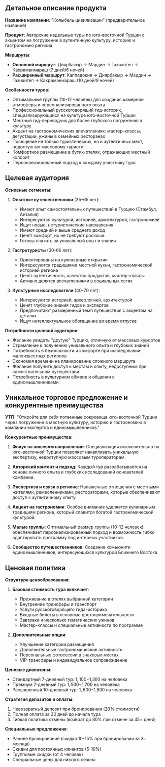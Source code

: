 ## Детальное описание продукта

**Название компании**: "Колыбель цивилизации" (предварительное название)

**Продукт**: Авторские недельные туры по юго-восточной Турции с акцентом на погружение в аутентичную культуру, историю и гастрономию региона.

**Маршруты**:

- **Основной маршрут**: Диярбакыр → Мардин → Газиантеп → Кахраманмараш (7 дней/6 ночей)
- **Расширенный маршрут**: Каппадокия → Диярбакыр → Мардин → Газиантеп → Кахраманмараш (10 дней/9 ночей)

**Особенности туров**:

- Оптимальные группы (10-12 человек) для создания камерной атмосферы и персонализированного опыта
- Профессиональный русскоговорящий гид-историк, специализирующийся на культуре юго-восточной Турции
- Местный гид-переводчик для более глубокого погружения в культуру
- Акцент на гастрономических впечатлениях: мастер-классы, дегустации, ужины в семейных ресторанах
- Посещение не только туристических, но и аутентичных мест, недоступных массовому туристу
- Комфортное размещение в бутик-отелях, отражающих местный колорит
- Персонализированный подход к каждому участнику тура

## Целевая аудитория

**Основные сегменты**:

1. **Опытные путешественники** (35-65 лет):
    
    - Имеют опыт самостоятельных путешествий в Турцию (Стамбул, Анталия)
    - Интересуются культурой, историей, архитектурой, гастрономией
    - Ищут новые, нетуристические направления
    - Имеют средний и выше среднего доход
    - Ценят комфорт, но не требуют роскоши
    - Готовы платить за уникальный опыт и знания
2. **Гастротуристы** (30-60 лет):
    
    - Ориентированы на кулинарные открытия
    - Интересуются традициями местной кухни, гастрономической историей региона
    - Ценят аутентичность, качество продуктов, мастер-классы
    - Активно делятся впечатлениями в социальных сетях
3. **Культурные исследователи** (40-70 лет):
    
    - Интересуются историей, археологией, архитектурой
    - Ценят глубокие знания гидов и экспертов
    - Предпочитают размеренный темп путешествия с акцентом на деталях
    - Ищут интеллектуальное обогащение во время отпуска

**Потребности целевой аудитории**:

- Желание увидеть "другую" Турцию, отличную от массовых курортов
- Стремление к получению уникального опыта и глубоких знаний
- Потребность в безопасности и комфорте при исследовании малоизвестных регионов
- Экономия времени на планирование сложного маршрута
- Желание получить доступ к местам и опыту, недоступным при самостоятельном путешествии
- Потребность в культурном обмене и общении с единомышленниками

## Уникальное торговое предложение и конкурентные преимущества

**УТП**: "Откройте для себя потаенные сокровища юго-восточной Турции через погружение в местную культуру, историю и гастрономию в компании экспертов и единомышленников."

**Конкурентные преимущества**:

1. **Фокус на нишевом направлении**: Специализация исключительно на юго-восточной Турции позволяет накапливать уникальную экспертизу, недоступную массовым туроператорам.
    
2. **Авторский контент и подход**: Каждый тур разрабатывается на основе личного опыта и глубоких исследований основателей компании.
    
3. **Экспертиза и связи в регионе**: Налаженные отношения с местными жителями, ремесленниками, рестораторами, которые обеспечивают доступ к аутентичному опыту.
    
4. **Акцент на гастрономии**: Особое внимание уделяется кулинарным традициям региона, который славится богатой гастрономической культурой.
    
5. **Малые группы**: Оптимальный размер группы (10-12 человек) обеспечивает персонализированный подход и возможность гибко адаптировать программу под интересы участников.
    
6. **Сообщество путешественников**: Создание комьюнити единомышленников, интересующихся культурой Ближнего Востока.
    

## Ценовая политика

**Структура ценообразования**:

1. **Базовая стоимость тура включает**:
    
    - Проживание в отелях выбранной категории
    - Внутренние трансферы и транспорт
    - Услуги русскоговорящего гида-историка
    - Входные билеты в основные достопримечательности
    - Завтраки и несколько тематических ужинов
    - Мастер-классы и специальные активности по программе
2. **Дополнительные опции**:
    
    - Улучшение категории размещения
    - Дополнительные гастрономические активности
    - Персональные фотосессии в знаковых местах
    - VIP-трансферы и индивидуальное сопровождение

**Ценовые диапазоны**:

- Стандартный 7-дневный тур: $1,100-$1,300 на человека
- Премиум 7-дневный тур: $1,500-$1,700 на человека
- Расширенный 10-дневный тур: $1,600-$1,900 на человека

**Стратегия депозитов и оплаты**:

1. Невозвратный депозит при бронировании (20% стоимости)
2. Полная оплата за 30 дней до начала тура
3. Гибкая политика отмены (возврат до 80% при отмене за 45+ дней)

**Специальные предложения**:

- Раннее бронирование (скидка 10-15% при бронировании за 3+ месяца)
- Скидки для постоянных клиентов (5-10%)
- Групповые скидки (от 4 человек)
- Специальные цены для низкого сезона